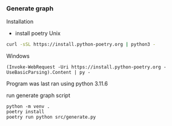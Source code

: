 ### Generate graph

Installation
- install poetry 
Unix 
```sh
curl -sSL https://install.python-poetry.org | python3 -
```

Windows
```pwsh
(Invoke-WebRequest -Uri https://install.python-poetry.org -UseBasicParsing).Content | py -
```

Program was last ran using python 3.11.6

run generate graph script
```
python -m venv .
poetry install
poetry run python src/generate.py
```